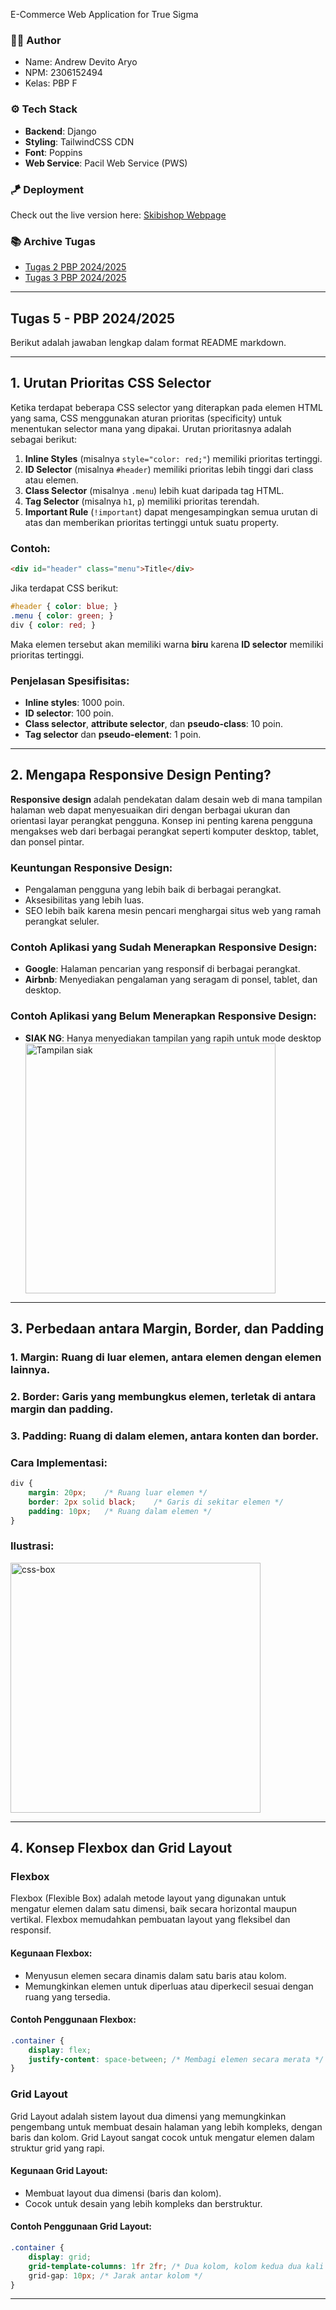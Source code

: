 E-Commerce Web Application for True Sigma

### 🧑‍🦰 Author
- Name: Andrew Devito Aryo
- NPM: 2306152494
- Kelas: PBP F

### ⚙️ Tech Stack
- **Backend**: Django
- **Styling**: TailwindCSS CDN
- **Font**: Poppins
- **Web Service**: Pacil Web Service (PWS)

### 🪁 Deployment
Check out the live version here: [Skibishop Webpage](http://andrew-devito-skibishop.pbp.cs.ui.ac.id/)

### 📚 Archive Tugas
- [Tugas 2 PBP 2024/2025](https://github.com/Andrew4Coding/skibishop-pbp/wiki/Tugas-2-PBP-2024-2025)
- [Tugas 3 PBP 2024/2025](https://github.com/Andrew4Coding/skibishop-pbp/wiki/Tugas-3-PBP-2024-2025)

---

## Tugas 5 - PBP 2024/2025
Berikut adalah jawaban lengkap dalam format README markdown.

---

## 1. Urutan Prioritas CSS Selector
Ketika terdapat beberapa CSS selector yang diterapkan pada elemen HTML yang sama, CSS menggunakan aturan prioritas (specificity) untuk menentukan selector mana yang dipakai. Urutan prioritasnya adalah sebagai berikut:

1. **Inline Styles** (misalnya `style="color: red;"`) memiliki prioritas tertinggi.
2. **ID Selector** (misalnya `#header`) memiliki prioritas lebih tinggi dari class atau elemen.
3. **Class Selector** (misalnya `.menu`) lebih kuat daripada tag HTML.
4. **Tag Selector** (misalnya `h1`, `p`) memiliki prioritas terendah.
5. **Important Rule** (`!important`) dapat mengesampingkan semua urutan di atas dan memberikan prioritas tertinggi untuk suatu property.

### Contoh:
```html
<div id="header" class="menu">Title</div>
```

Jika terdapat CSS berikut:
```css
#header { color: blue; }
.menu { color: green; }
div { color: red; }
```
Maka elemen tersebut akan memiliki warna **biru** karena **ID selector** memiliki prioritas tertinggi.

### Penjelasan Spesifisitas:
- **Inline styles**: 1000 poin.
- **ID selector**: 100 poin.
- **Class selector**, **attribute selector**, dan **pseudo-class**: 10 poin.
- **Tag selector** dan **pseudo-element**: 1 poin.

---

## 2. Mengapa Responsive Design Penting?
**Responsive design** adalah pendekatan dalam desain web di mana tampilan halaman web dapat menyesuaikan diri dengan berbagai ukuran dan orientasi layar perangkat pengguna. Konsep ini penting karena pengguna mengakses web dari berbagai perangkat seperti komputer desktop, tablet, dan ponsel pintar.

### Keuntungan Responsive Design:
- Pengalaman pengguna yang lebih baik di berbagai perangkat.
- Aksesibilitas yang lebih luas.
- SEO lebih baik karena mesin pencari menghargai situs web yang ramah perangkat seluler.

### Contoh Aplikasi yang Sudah Menerapkan Responsive Design:
- **Google**: Halaman pencarian yang responsif di berbagai perangkat.
- **Airbnb**: Menyediakan pengalaman yang seragam di ponsel, tablet, dan desktop.

### Contoh Aplikasi yang Belum Menerapkan Responsive Design:
- **SIAK NG**: Hanya menyediakan tampilan yang rapih untuk mode desktop
    <div>
      <img src="https://github.com/user-attachments/assets/51cc32ba-94b9-490e-a80c-4ce23dfc384e" alt="Tampilan siak" width="400"/>
    </div>
---

## 3. Perbedaan antara Margin, Border, dan Padding
### 1. **Margin**: Ruang di luar elemen, antara elemen dengan elemen lainnya.
### 2. **Border**: Garis yang membungkus elemen, terletak di antara margin dan padding.
### 3. **Padding**: Ruang di dalam elemen, antara konten dan border.

### Cara Implementasi:
```css
div {
    margin: 20px;    /* Ruang luar elemen */
    border: 2px solid black;    /* Garis di sekitar elemen */
    padding: 10px;   /* Ruang dalam elemen */
}
```
### Ilustrasi:
<div>
  <img src="https://github.com/user-attachments/assets/e0572824-eaa3-4436-a48d-eba8d312d887" alt="css-box" width="400" />
</div>

---

## 4. Konsep Flexbox dan Grid Layout

### **Flexbox**
Flexbox (Flexible Box) adalah metode layout yang digunakan untuk mengatur elemen dalam satu dimensi, baik secara horizontal maupun vertikal. Flexbox memudahkan pembuatan layout yang fleksibel dan responsif.

#### Kegunaan Flexbox:
- Menyusun elemen secara dinamis dalam satu baris atau kolom.
- Memungkinkan elemen untuk diperluas atau diperkecil sesuai dengan ruang yang tersedia.

#### Contoh Penggunaan Flexbox:
```css
.container {
    display: flex;
    justify-content: space-between; /* Membagi elemen secara merata */
}
```

### **Grid Layout**
Grid Layout adalah sistem layout dua dimensi yang memungkinkan pengembang untuk membuat desain halaman yang lebih kompleks, dengan baris dan kolom. Grid Layout sangat cocok untuk mengatur elemen dalam struktur grid yang rapi.

#### Kegunaan Grid Layout:
- Membuat layout dua dimensi (baris dan kolom).
- Cocok untuk desain yang lebih kompleks dan berstruktur.

#### Contoh Penggunaan Grid Layout:
```css
.container {
    display: grid;
    grid-template-columns: 1fr 2fr; /* Dua kolom, kolom kedua dua kali lebih besar */
    grid-gap: 10px; /* Jarak antar kolom */
}
```

---
